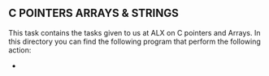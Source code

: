 ## C POINTERS ARRAYS & STRINGS

This task contains the tasks given to us at ALX on C pointers and Arrays. In this directory you can find the following program that perform the following action:

*
